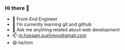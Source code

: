 ### Hi there 👋

- 🔭 Front-End Engineer
- 🌱 I’m currently learning git and github
- 💬 Ask me anything related about web development
- 📫 m.hossain.sushmoy@gmail.com
- 😄 he/him
